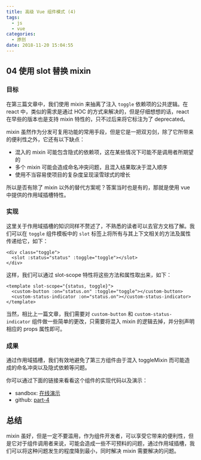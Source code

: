```yaml
---
title: 高级 Vue 组件模式 (4)
tags:
  - js
  - vue
categories:
  - 原创
date: 2018-11-20 15:04:55
---
```


## 04 使用 slot 替换 mixin

### 目标
在第三篇文章中，我们使用 mixin 来抽离了注入 `toggle` 依赖项的公共逻辑。在 react 中，类似的需求是通过 HOC 的方式来解决的，但是仔细想想的话，react 在早些的版本也是支持 mixin 特性的，只不过后来将它标注为了 deprecated。

mixin 虽然作为分发可复用功能的常用手段，但是它是一把双刃剑，除了它所带来的便利性之外，它还有以下缺点：
* 混入的 mixin 可能包含隐式的依赖项，这在某些情况下可能不是调用者所期望的
* 多个 mixin 可能会造成命名冲突问题，且混入结果取决于混入顺序
* 使用不当容易使项目的复杂度呈现滚雪球式的增长

所以是否有除了 mixin 以外的替代方案呢？答案当时也是有的，那就是使用 vue 中提供的作用域插槽特性。

### 实现
这里关于作用域插槽的知识同样不赘述了，不熟悉的读者可以去官方文档了解。我们可以在 `toggle` 组件模板中的 `slot` 标签上将所有与其上下文相关的方法及属性传递给它，如下：
```
<div class="toggle">
  <slot :status="status" :toggle="toggle"></slot>
</div>
```

这样，我们可以通过 slot-scope 特性将这些方法和属性取出来，如下：
```
<template slot-scope="{status, toggle}">
  <custom-button :on="status.on" :toggle="toggle"></custom-button>
  <custom-status-indicator :on="status.on"></custom-status-indicator>
</template>
```

当然，相比上一篇文章，我们需要对 `custom-button` 和 `custom-status-indicator` 组件做一些简单的更改，只需要将混入 mixin 的逻辑去掉，并分别声明相应的 props 属性即可。

### 成果
通过作用域插槽，我们有效地避免了第三方组件由于混入 toggleMixin 而可能造成的命名冲突以及隐式依赖等问题。

你可以通过下面的链接来看看这个组件的实现代码以及演示：
* sandbox: [在线演示](https://codesandbox.io/s/4379n8v96w)
* github: [part-4](https://github.com/haoliangwu/advanced-vue-component-patterns/tree/part-4)

## 总结
mixin 虽好，但是一定不要滥用，作为组件开发者，可以享受它带来的便利性，但是它对于组件调用者来说，可能会造成一些不可预料的问题，通过作用域插槽，我们可以将这种问题发生的程度降到最小，同时解决 mixin 需要解决的问题。